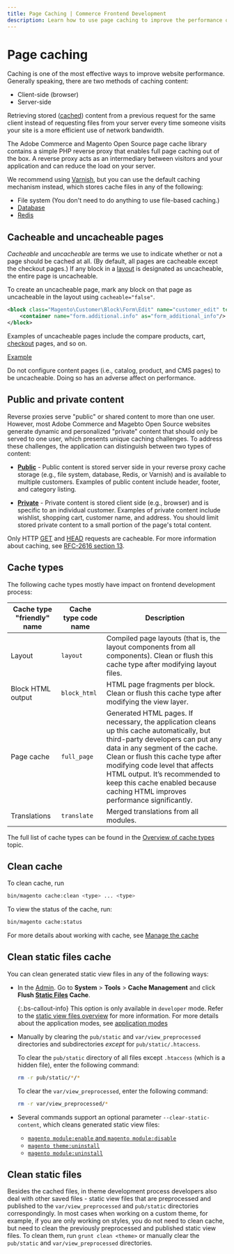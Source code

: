 ```yaml
---
title: Page Caching | Commerce Frontend Development
description: Learn how to use page caching to improve the performance of your Adobe Commerce and Magento Open Source frontends.
---
```


# Page caching

Caching is one of the most effective ways to improve website performance. Generally speaking, there are two methods of caching content:

-  Client-side (browser)
-  Server-side

Retrieving stored ([cached](https://glossary.magento.com/cache)) content from a previous request for the same client instead of requesting files from your server every time someone visits your site is a more efficient use of network bandwidth.

The Adobe Commerce and Magento Open Source page cache library contains a simple PHP reverse proxy that enables full page caching out of the box. A reverse proxy acts as an intermediary between visitors and your application and can reduce the load on your server.

We recommend using [Varnish](https://devdocs.magento.com/guides/v2.4/config-guide/varnish/config-varnish.html), but you can use the default caching mechanism instead, which stores cache files in any of the following:

-  File system (You don't need to do anything to use file-based caching.)
-  [Database](https://developer.adobe.com/commerce/php/development/cache/partial/database-caching/)
-  [Redis](https://devdocs.magento.com/guides/v2.4/config-guide/redis/redis-pg-cache.html)

## Cacheable and uncacheable pages

*Cacheable* and *uncacheable* are terms we use to indicate whether or not a page should be cached at all. (By default, all pages are cacheable except the checkout pages.) If any block in a [layout](https://glossary.magento.com/layout) is designated as uncacheable, the entire page is uncacheable.

To create an uncacheable page, mark any block on that page as uncacheable in the layout using `cacheable="false"`.

```xml
<block class="Magento\Customer\Block\Form\Edit" name="customer_edit" template="Magento_Customer::form/edit.phtml" cacheable="false">
    <container name="form.additional.info" as="form_additional_info"/>
</block>
```

Examples of uncacheable pages include the compare products, cart, [checkout](https://glossary.magento.com/checkout) pages, and so on.

[Example](https://github.com/magento/magento2/blob/2.4/app/code/Magento/Paypal/view/frontend/layout/paypal_payflow_returnurl.xml)

<InlineAlert variant="warning" slots="text"/>

Do not configure content pages (i.e., catalog, product, and CMS pages) to be uncacheable. Doing so has an adverse affect on performance.

## Public and private content

Reverse proxies serve "public" or shared content to more than one user. However, most Adobe Commerce and Magebto Open Source websites generate dynamic and personalized "private" content that should only be served to one user, which presents unique caching challenges. To address these challenges, the application can distinguish between two types of content:

-  **[Public](https://developer.adobe.com/commerce/php/development/cache/page/public-content/)** - Public content is stored server side in your reverse proxy cache storage (e.g., file system, database, Redis, or Varnish) and is available to multiple customers. Examples of public content include header, footer, and category listing.

-  **[Private](https://developer.adobe.com/commerce/php/development/cache/page/private-content/)** - Private content is stored client side (e.g., browser) and is specific to an individual customer. Examples of private content include wishlist, shopping cart, customer name, and address. You should limit stored private content to a small portion of the page's total content.

<InlineAlert variant="info" slots="text"/>

Only HTTP [GET](https://www.w3.org/Protocols/rfc2616/rfc2616-sec9.html#sec9.3) and [HEAD](https://www.w3.org/Protocols/rfc2616/rfc2616-sec9.html#sec9.4) requests are cacheable. For more information about caching, see [RFC-2616 section 13](https://www.w3.org/Protocols/rfc2616/rfc2616-sec13.html).

## Cache types

The following cache types mostly have impact on frontend development process:

| Cache type "friendly" name | Cache type code name | Description                                                                                                                                                                                                                                                                                                                                       |
|----------------------------|----------------------|---------------------------------------------------------------------------------------------------------------------------------------------------------------------------------------------------------------------------------------------------------------------------------------------------------------------------------------------------|
| Layout                     | `layout`             | Compiled page layouts (that is, the layout components from all components). Clean or flush this cache type after modifying layout files.                                                                                                                                                                                                          |
| Block HTML output          | `block_html`         | HTML page fragments per block. Clean or flush this cache type after modifying the view layer.                                                                                                                                                                                                                                                     |
| Page cache                 | `full_page`          | Generated HTML pages. If necessary, the application cleans up this cache automatically, but third-party developers can put any data in any segment of the cache. Clean or flush this cache type after modifying code level that affects HTML output. It’s recommended to keep this cache enabled because caching HTML improves performance significantly. |
| Translations               | `translate`          | Merged translations from all modules.                                                                                                                                                                                                                                                                                                             |

<InlineAlert variant="help" slots="text"/>

The full list of cache types can be found in the [Overview of cache types](https://devdocs.magento.com/guides/v2.4/config-guide/cli/config-cli-subcommands-cache.html#config-cli-subcommands-cache-clean-over) topic.

## Clean cache

To clean cache, run

```bash
bin/magento cache:clean <type> ... <type>
```

To view the status of the cache, run:

```bash
bin/magento cache:status
```

For more details about working with cache, see [Manage the cache](https://devdocs.magento.com/guides/v2.4/config-guide/cli/config-cli-subcommands-cache.html)

## Clean static files cache

You can clean generated static view files in any of the following ways:

-  In the [Admin](https://glossary.magento.com/magento-admin). Go to **System** > **Tools** > **Cache Management** and click **Flush [Static Files](https://glossary.magento.com/static-files) Cache**.

    {:.bs-callout-info}
   This option is only available in `developer` mode. Refer to the [static view files overview](https://devdocs.magento.com/guides/v2.4/config-guide/cli/config-cli-subcommands-static-view.html#config-cli-static-overview) for more information. For more details about the application modes, see [application modes](https://devdocs.magento.com/guides/v2.4/config-guide/cli/config-cli-subcommands-mode.html)

-  Manually by clearing the `pub/static` and `var/view_preprocessed` directories and subdirectories *except* for `pub/static/.htaccess`.

   To clear the `pub/static` directory of all files except `.htaccess` (which is a hidden file), enter the following command:

   ```bash
   rm -r pub/static/*/*
   ```

   To clear the `var/view_preprocessed`, enter the following command:

   ```bash
   rm -r var/view_preprocessed/*
   ```

-  Several commands support an optional parameter `--clear-static-content`, which cleans generated static view files:

   -  [`magento module:enable` and `magento module:disable`](https://devdocs.magento.com/guides/v2.4/install-gde/install/cli/install-cli-subcommands-enable.html)
   -  [`magento theme:uninstall`](https://devdocs.magento.com/guides/v2.4/install-gde/install/cli/install-cli-theme-uninstall.html)
   -  [`magento module:uninstall`](https://devdocs.magento.com/guides/v2.4/install-gde/install/cli/install-cli-uninstall-mods.html)

## Clean static files

Besides the cached files, in theme development process developers also deal with other saved files - static view files that are preprocessed and published to the `var/view_preprocessed` and `pub/static` directories correspondingly. In most cases when working on a custom theme, for example, if you are only working on styles, you do not need to clean cache, but need to clean the previously preprocessed and published static view files. To clean them, run  `grunt clean <theme>` or manually clear the `pub/static` and `var/view_preprocessed` directories.
